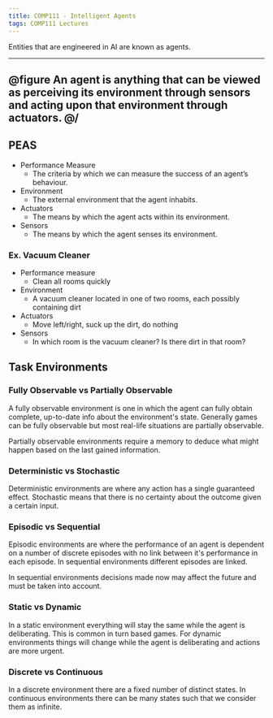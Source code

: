 ```yaml
---
title: COMP111 - Intelligent Agents
tags: COMP111 Lectures
---
```

Entities that are engineered in AI are known as agents. 

---
@figure
An agent is anything that can be viewed as perceiving its environment through sensors and acting upon that environment through actuators.
@/
---

## PEAS
* Performance Measure
	* The criteria by which we can measure the success of an agent’s behaviour.
* Environment
	* The external environment that the agent inhabits.
* Actuators
	* The means by which the agent acts within its environment.
* Sensors
	* The means by which the agent senses its environment.
	
### Ex. Vacuum Cleaner 
* Performance measure
	* Clean all rooms quickly
* Environment
	* A vacuum cleaner located in one of two rooms, each possibly containing dirt
* Actuators
	* Move left/right, suck up the dirt, do nothing
* Sensors
	* In which room is the vacuum cleaner? Is there dirt in that room?

## Task Environments
### Fully Observable vs Partially Observable
A fully observable environment is one in which the agent can fully obtain complete, up-to-date info about the environment's state. Generally games can be fully observable but most real-life situations are partially observable.

Partially observable environments require a memory to deduce what might happen based on the last gained information.

### Deterministic vs Stochastic
Deterministic environments are where any action has a single guaranteed effect. Stochastic means that there is no certainty about the outcome given a certain input.

### Episodic vs Sequential
Episodic environments are where the performance of an agent is dependent on a number of discrete episodes with no link between it's performance in each episode. In sequential environments different episodes are linked.

In sequential environments decisions made now may affect the future and must be taken into account.

### Static vs Dynamic
In a static environment everything will stay the same while the agent is deliberating. This is common in turn based games. For dynamic environments things will change while the agent is deliberating and actions are more urgent.
### Discrete vs Continuous
In a discrete environment there are a fixed number of distinct states. In continuous environments there can be many states such that we consider them as infinite.